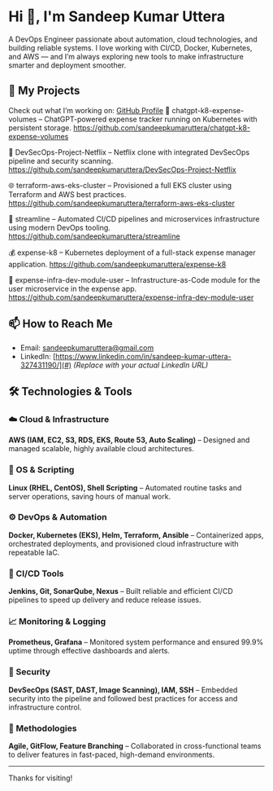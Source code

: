 # Hi 👋, I'm Sandeep Kumar Uttera

A DevOps Engineer passionate about automation, cloud technologies, and building reliable systems. I love working with CI/CD, Docker, Kubernetes, and AWS — and I’m always exploring new tools to make infrastructure smarter and deployment smoother.

## 🚀 My Projects
Check out what I’m working on: [GitHub Profile](https://github.com/sandeepkumaruttera)
🔧 chatgpt-k8-expense-volumes – ChatGPT-powered expense tracker running on Kubernetes with persistent storage.
https://github.com/sandeepkumaruttera/chatgpt-k8-expense-volumes

🔐 DevSecOps-Project-Netflix – Netflix clone with integrated DevSecOps pipeline and security scanning.
https://github.com/sandeepkumaruttera/DevSecOps-Project-Netflix

🌐 terraform-aws-eks-cluster – Provisioned a full EKS cluster using Terraform and AWS best practices.
https://github.com/sandeepkumaruttera/terraform-aws-eks-cluster

🧾 streamline – Automated CI/CD pipelines and microservices infrastructure using modern DevOps tooling.
https://github.com/sandeepkumaruttera/streamline

💰 expense-k8 – Kubernetes deployment of a full-stack expense manager application.
https://github.com/sandeepkumaruttera/expense-k8

🧩 expense-infra-dev-module-user – Infrastructure-as-Code module for the user microservice in the expense app.
https://github.com/sandeepkumaruttera/expense-infra-dev-module-user


## 📫 How to Reach Me
- Email: [sandeepkumaruttera@gmail.com](mailto:sandeepkumaruttera@gmail.com)  
- LinkedIn: [https://www.linkedin.com/in/sandeep-kumar-uttera-327431190/](#) *(Replace with your actual LinkedIn URL)*

## 🛠️ Technologies & Tools

### ☁️ Cloud & Infrastructure  
**AWS (IAM, EC2, S3, RDS, EKS, Route 53, Auto Scaling)** – Designed and managed scalable, highly available cloud architectures.

### 🐧 OS & Scripting  
**Linux (RHEL, CentOS), Shell Scripting** – Automated routine tasks and server operations, saving hours of manual work.

### ⚙️ DevOps & Automation  
**Docker, Kubernetes (EKS), Helm, Terraform, Ansible** – Containerized apps, orchestrated deployments, and provisioned cloud infrastructure with repeatable IaC.

### 🚀 CI/CD Tools  
**Jenkins, Git, SonarQube, Nexus** – Built reliable and efficient CI/CD pipelines to speed up delivery and reduce release issues.

### 📈 Monitoring & Logging  
**Prometheus, Grafana** – Monitored system performance and ensured 99.9% uptime through effective dashboards and alerts.

### 🔐 Security  
**DevSecOps (SAST, DAST, Image Scanning), IAM, SSH** – Embedded security into the pipeline and followed best practices for access and infrastructure control.

### 🧩 Methodologies  
**Agile, GitFlow, Feature Branching** – Collaborated in cross-functional teams to deliver features in fast-paced, high-demand environments.



---

Thanks for visiting!
